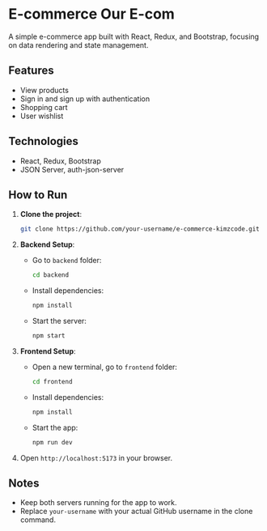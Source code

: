 # E-commerce Our E-com

A simple e-commerce app built with React, Redux, and Bootstrap, focusing on data rendering and state management.

## Features
- View products
- Sign in and sign up with authentication
- Shopping cart
- User wishlist

## Technologies
- React, Redux, Bootstrap
- JSON Server, auth-json-server

## How to Run
1. **Clone the project**:
   ```bash
   git clone https://github.com/your-username/e-commerce-kimzcode.git
   ```

2. **Backend Setup**:
   - Go to `backend` folder:
     ```bash
     cd backend
     ```
   - Install dependencies:
     ```bash
     npm install
     ```
   - Start the server:
     ```bash
     npm start
     ```

3. **Frontend Setup**:
   - Open a new terminal, go to `frontend` folder:
     ```bash
     cd frontend
     ```
   - Install dependencies:
     ```bash
     npm install
     ```
   - Start the app:
     ```bash
     npm run dev
     ```

4. Open `http://localhost:5173` in your browser.

## Notes
- Keep both servers running for the app to work.
- Replace `your-username` with your actual GitHub username in the clone command.
